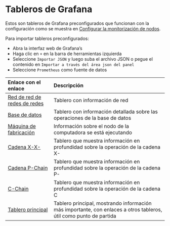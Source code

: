 # Tableros de Grafana

Estos son tableros de Grafana preconfigurados que funcionan con la configuración como se muestra en [Configurar la monitorización de nodos](../build/tutorials/nodes-and-staking/setting-up-node-monitoring.md).

Para importar tableros preconfigurados:

* Abra la interfaz web de Grafana’s
* Haga clic en `+` en la barra de herramientas izquierda
* Seleccione `Importar JSON` y luego suba el archivo JSON o pegue el contenido en `Importar a través del área json del panel`
* Seleccione `Prometheus` como fuente de datos

| Enlace con el enlace | Descripción |
| :--- | :--- |
| [Red de red de redes de redes](network.json) | Tablero con información de red |
| [Base de datos](database.json) | Tablero con información detallada sobre las operaciones de la base de datos |
| [Máquina de fabricación](machine.json) | Información sobre el nodo de la computadora se está ejecutando |
| [Cadena X-X-](x_chain.json) | Tablero que muestra información en profundidad sobre la operación de la cadena X- |
| [Cadena P-Chain](p_chain.json) | Tablero que muestra información en profundidad sobre la operación de la cadena P- |
| [C-Chain](c_chain.json) | Tablero que muestra información en profundidad sobre la operación de la cadena C |
| [Tablero principal](main.json) | Tablero principal, mostrando información más importante, con enlaces a otros tableros, útil como punto de partida |

